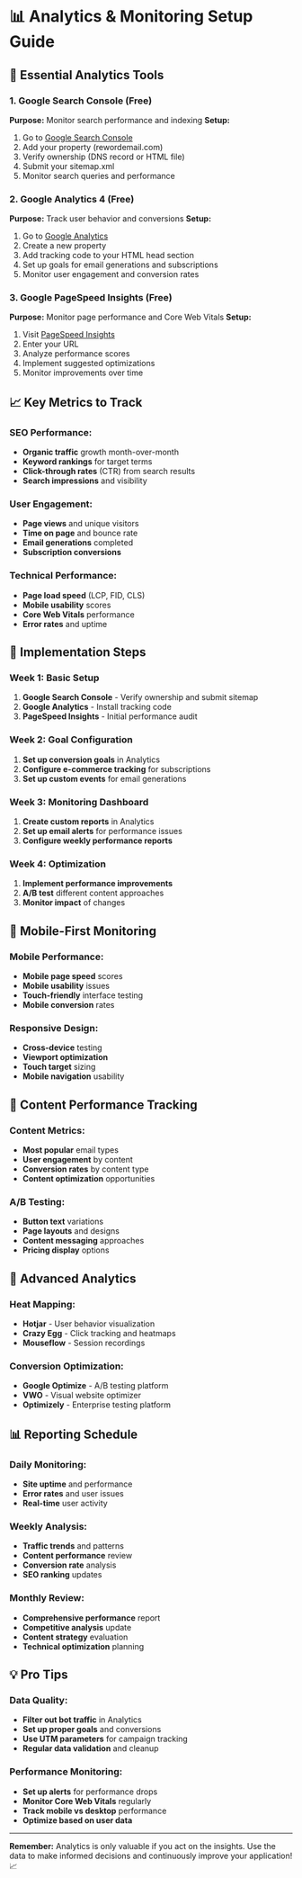 # 📊 Analytics & Monitoring Setup Guide

## 🎯 **Essential Analytics Tools**

### **1. Google Search Console (Free)**
**Purpose:** Monitor search performance and indexing
**Setup:**
1. Go to [Google Search Console](https://search.google.com/search-console)
2. Add your property (rewordemail.com)
3. Verify ownership (DNS record or HTML file)
4. Submit your sitemap.xml
5. Monitor search queries and performance

### **2. Google Analytics 4 (Free)**
**Purpose:** Track user behavior and conversions
**Setup:**
1. Go to [Google Analytics](https://analytics.google.com/)
2. Create a new property
3. Add tracking code to your HTML head section
4. Set up goals for email generations and subscriptions
5. Monitor user engagement and conversion rates

### **3. Google PageSpeed Insights (Free)**
**Purpose:** Monitor page performance and Core Web Vitals
**Setup:**
1. Visit [PageSpeed Insights](https://pagespeed.web.dev/)
2. Enter your URL
3. Analyze performance scores
4. Implement suggested optimizations
5. Monitor improvements over time

## 📈 **Key Metrics to Track**

### **SEO Performance:**
- **Organic traffic** growth month-over-month
- **Keyword rankings** for target terms
- **Click-through rates** (CTR) from search results
- **Search impressions** and visibility

### **User Engagement:**
- **Page views** and unique visitors
- **Time on page** and bounce rate
- **Email generations** completed
- **Subscription conversions**

### **Technical Performance:**
- **Page load speed** (LCP, FID, CLS)
- **Mobile usability** scores
- **Core Web Vitals** performance
- **Error rates** and uptime

## 🔧 **Implementation Steps**

### **Week 1: Basic Setup**
1. **Google Search Console** - Verify ownership and submit sitemap
2. **Google Analytics** - Install tracking code
3. **PageSpeed Insights** - Initial performance audit

### **Week 2: Goal Configuration**
1. **Set up conversion goals** in Analytics
2. **Configure e-commerce tracking** for subscriptions
3. **Set up custom events** for email generations

### **Week 3: Monitoring Dashboard**
1. **Create custom reports** in Analytics
2. **Set up email alerts** for performance issues
3. **Configure weekly performance reports**

### **Week 4: Optimization**
1. **Implement performance improvements**
2. **A/B test** different content approaches
3. **Monitor impact** of changes

## 📱 **Mobile-First Monitoring**

### **Mobile Performance:**
- **Mobile page speed** scores
- **Mobile usability** issues
- **Touch-friendly** interface testing
- **Mobile conversion** rates

### **Responsive Design:**
- **Cross-device** testing
- **Viewport optimization**
- **Touch target** sizing
- **Mobile navigation** usability

## 🎨 **Content Performance Tracking**

### **Content Metrics:**
- **Most popular** email types
- **User engagement** by content
- **Conversion rates** by content type
- **Content optimization** opportunities

### **A/B Testing:**
- **Button text** variations
- **Page layouts** and designs
- **Content messaging** approaches
- **Pricing display** options

## 🚀 **Advanced Analytics**

### **Heat Mapping:**
- **Hotjar** - User behavior visualization
- **Crazy Egg** - Click tracking and heatmaps
- **Mouseflow** - Session recordings

### **Conversion Optimization:**
- **Google Optimize** - A/B testing platform
- **VWO** - Visual website optimizer
- **Optimizely** - Enterprise testing platform

## 📊 **Reporting Schedule**

### **Daily Monitoring:**
- **Site uptime** and performance
- **Error rates** and user issues
- **Real-time** user activity

### **Weekly Analysis:**
- **Traffic trends** and patterns
- **Content performance** review
- **Conversion rate** analysis
- **SEO ranking** updates

### **Monthly Review:**
- **Comprehensive performance** report
- **Competitive analysis** update
- **Content strategy** evaluation
- **Technical optimization** planning

## 💡 **Pro Tips**

### **Data Quality:**
- **Filter out bot traffic** in Analytics
- **Set up proper goals** and conversions
- **Use UTM parameters** for campaign tracking
- **Regular data validation** and cleanup

### **Performance Monitoring:**
- **Set up alerts** for performance drops
- **Monitor Core Web Vitals** regularly
- **Track mobile vs desktop** performance
- **Optimize based on user data**

---

**Remember:** Analytics is only valuable if you act on the insights. Use the data to make informed decisions and continuously improve your application! 📈
